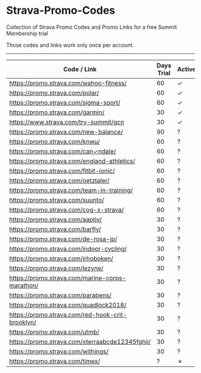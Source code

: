 # Strava-Promo-Codes
Collection of Strava Promo Codes and Promo Links for a free Summit Membership trial

Those codes and links work only once per account.

***

Code / Link | Days Trial | Active
--- | --- | ---
https://promo.strava.com/wahoo-fitness/ | 60 | ✓
https://promo.strava.com/polar/ | 60 | ✓
https://promo.strava.com/sigma-sport/ | 60 | ✓
https://promo.strava.com/garmin/ | 30 | ✓
https://www.strava.com/try-summit/gcn | 30 | ✓
https://promo.strava.com/new-balance/ | 90 | ?
https://promo.strava.com/knwu/ | 60 | ?
https://promo.strava.com/can✓ndale/ | 60 | ?
https://promo.strava.com/england-athletics/ | 60 | ?
https://promo.strava.com/fitbit-ionic/ | 60 | ?
https://promo.strava.com/oetztaler/ | 60 | ?
https://promo.strava.com/team-in-training/ | 60 | ?
https://promo.strava.com/suunto/ | 60 | ?
https://promo.strava.com/cog-x-strava/ | 60 | ?
https://promo.strava.com/aaptiv/ | 30 | ?
https://promo.strava.com/barfly/ | 30 | ?
https://promo.strava.com/de-rosa-jp/ | 30 | ?
https://promo.strava.com/indoor-cycling/ | 30 | ?
https://promo.strava.com/jrhoboken/ | 30 | ?
https://promo.strava.com/lezyne/ | 30 | ?
https://promo.strava.com/marine-corps-marathon/ | 30 | ?
https://promo.strava.com/parabens/ | 30 | ?
https://promo.strava.com/quadlock2018/ | 30 | ?
https://promo.strava.com/red-hook-crit-brooklyn/ | 30 | ?
https://promo.strava.com/utmb/ | 30 | ?
https://promo.strava.com/xterraabcde12345fghij/ | 30 | ?
https://promo.strava.com/withings/ | 30 | ?
https://promo.strava.com/timex/ | ? | ✗
